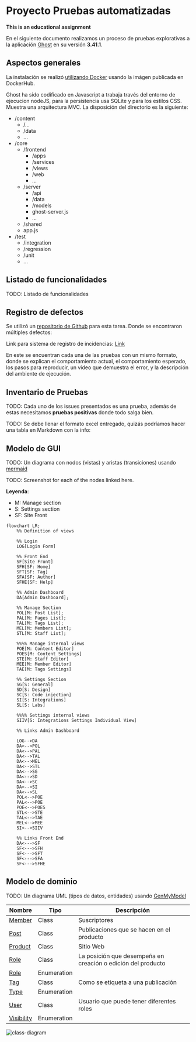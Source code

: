 # Proyecto Pruebas automatizadas

**This is an educational assignment**

En el siguiente documento realizamos un proceso de pruebas explorativas a la aplicación [Ghost](https://github.com/TryGhost/Ghost) en su versión **3.41.1**.

## Aspectos generales

La instalación se realizó [utilizando Docker](https://github.com/muniter/TSDC_GHOST/blob/master/build/docker-compose.yaml) usando la imágen publicada en DockerHub.

Ghost ha sido codificado en Javascript a trabaja través del entorno de ejecucion nodeJS, para la persistencia usa SQLite y para los estilos CSS. Muestra una arquitectura MVC. La disposición del directorio es la siguiente:

* /content
    * /...
    * /data
    * ...
* /core
    * /frontend
        * /apps
        * /services
        * /views
        * /web
        * ...
    * /server
        * /api
        * /data
        * /models
        * ghost-server.js
        * ...
    * /shared
    * app.js
* /test
   * /integration
   * /regression
   * /unit
   * ...

## Listado de funcionalidades

TODO: Listado de funcionalidades

## Registro de defectos

Se utilizó un [repositorio de Github](https://github.com/muniter/TSDC_GHOST/issues) para esta tarea. Donde se encontraron múltiples defectos:

Link para sistema de registro de incidencias: [Link](https://github.com/muniter/TSDC_GHOST/issues)

En este se encuentran cada una de las pruebas con un mismo formato, donde se explican el comportamiento actual, el comportamiento esperado, los pasos para reproducir, un video que demuestra el error, y la descripción del ambiente de ejecución.

## Inventario de Pruebas

TODO: Cada uno de los issues presentados es una prueba, además de estas necesitamos **pruebas positivas** donde todo salga bien.

TODO: Se debe llenar el formato excel entregado, quizás podríamos hacer una tabla en Markdown con la info:

## Modelo de GUI

TODO: Un diagrama con nodos (vistas) y aristas (transiciones) usando [mermaid](https://mermaid-js.github.io/mermaid/#/flowchart?id=node-shapes)

TODO: Screenshot for each of the nodes linked here.

**Leyenda**:
  * M: Manage section
  * S: Settings section
  * SF: Site Front

```mermaid
flowchart LR;
    %% Definition of views

    %% Login
    LOG[Login Form]

    %% Front End
    SF[Site Front]
    SFH[SF: Home]
    SFT[SF: Tag]
    SFA[SF: Author]
    SFHE[SF: Help]

    %% Admin Dashboard
    DA[Admin Dashboard];

    %% Manage Section
    POL[M: Post List];
    PAL[M: Pages List];
    TAL[M: Tags List];
    MEL[M: Members List];
    STL[M: Staff List];

    %%%% Manage internal views
    POE[M: Content Editor]
    POES[M: Content Settings]
    STE[M: Staff Editor]
    MEE[M: Member Editor]
    TAE[M: Tags Settings]

    %% Settings Section
    SG[S: General]
    SD[S: Design]
    SC[S: Code injection]
    SI[S: Integrations]
    SL[S: Labs]

    %%%% Settings internal views
    SIIV[S: Integrations Settings Individual View]

    %% Links Admin Dashboard

    LOG-->DA
    DA<-->POL
    DA<-->PAL
    DA<-->TAL
    DA<-->MEL
    DA<-->STL
    DA<-->SG
    DA<-->SD
    DA<-->SC
    DA<-->SI
    DA<-->SL
    POL<-->POE
    PAL<-->POE
    POE<-->POES
    STL<-->STE
    TAL<-->TAE
    MEL<-->MEE
    SI<-->SIIV

    %% Links Front End
    DA<--->SF
    SF<--->SFH
    SF<--->SFT
    SF<--->SFA
    SF<--->SFHE
```

## Modelo de dominio
TODO: Un diagrama UML (tipos de datos, entidades) usando [GenMyModel](https://app.genmymodel.com/api/dictionary/projects/_w-AGELHSEeyVi7WGkDHboQ)

| Nombre                                                                                                           | Tipo        | Descripción                                                  |
| ---------------------------------------------------------------------------------------------------------------- | ----------- | ------------------------------------------------------------ |
| [Member](https://app.genmymodel.com/api/dictionary/projects/_w-AGELHSEeyVi7WGkDHboQ/_ycdxYJQAEDqrStFtVYmCyw)     | Class       | Suscriptores                                                 |
| [Post](https://app.genmymodel.com/api/dictionary/projects/_w-AGELHSEeyVi7WGkDHboQ/_ycYR0JQAEDqrStFtVYmCyw)       | Class       | Publicaciones que se hacen en el producto                    |
| [Product](https://app.genmymodel.com/api/dictionary/projects/_w-AGELHSEeyVi7WGkDHboQ/_yce_gZQAEDqrStFtVYmCyw)    | Class       | Sitio Web                                                    |
| [Role](https://app.genmymodel.com/api/dictionary/projects/_w-AGELHSEeyVi7WGkDHboQ/_ycOg0JQAEDqrStFtVYmCyw)       | Class       | La posición que desempeña en creación o edición del producto |
| [Role](https://app.genmymodel.com/api/dictionary/projects/_w-AGELHSEeyVi7WGkDHboQ/_ycSLMJQAEDqrStFtVYmCyw)       | Enumeration |                                                              |
| [Tag](https://app.genmymodel.com/api/dictionary/projects/_w-AGELHSEeyVi7WGkDHboQ/_ycbVIJQAEDqrStFtVYmCyw)        | Class       | Como se etiqueta a una publicación                           |
| [Type](https://app.genmymodel.com/api/dictionary/projects/_w-AGELHSEeyVi7WGkDHboQ/_yccjQpQAEDqrStFtVYmCyw)       | Enumeration |                                                              |
| [User](https://app.genmymodel.com/api/dictionary/projects/_w-AGELHSEeyVi7WGkDHboQ/_ycUncZQAEDqrStFtVYmCyw)       | Class       | Usuario que puede tener diferentes roles                     |
| [Visibility](https://app.genmymodel.com/api/dictionary/projects/_w-AGELHSEeyVi7WGkDHboQ/_ycUAYZQAEDqrStFtVYmCyw) | Enumeration |

![class-diagram](https://user-images.githubusercontent.com/98656582/161302247-a96ff079-8aca-4526-b1f5-3b4680b5ac61.svg)

